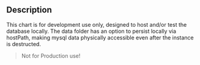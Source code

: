 ## Description
This chart is for development use only, designed to host and/or test the database locally. The data folder has an option
to persist locally via hostPath, making mysql data physically accessible even after the instance is destructed.

> Not for Production use!
